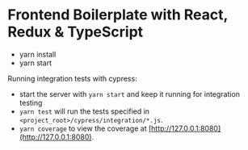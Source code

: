 # Frontend Boilerplate with React, Redux & TypeScript

* yarn install
* yarn start

Running integration tests with cypress:

* start the server with `yarn start` and keep it running for integration testing
* `yarn test`
  will run the tests specified in `<project_root>/cypress/integration/*.js`.
* `yarn coverage` to view the coverage at [http://127.0.0.1:8080](http://127.0.0.1:8080).
